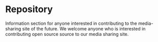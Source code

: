# Repository
Information section for anyone interested in contributing to the media-sharing site of the future. We welcome anyone who is interested in contributing open source source to our media sharing site.
